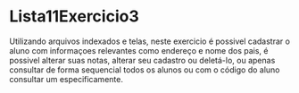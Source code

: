 # Lista11Exercicio3
Utilizando arquivos indexados e telas, neste exercicio é possivel cadastrar o aluno com informaçoes relevantes como endereço e nome dos pais, é possivel alterar suas notas, alterar seu cadastro ou deletá-lo, ou apenas consultar de forma sequencial todos os alunos ou com o código do aluno consultar um especificamente.
